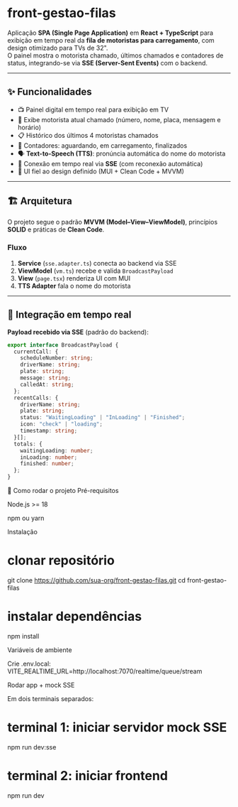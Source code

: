 # front-gestao-filas

Aplicação **SPA (Single Page Application)** em **React + TypeScript** para exibição em tempo real da **fila de motoristas para carregamento**, com design otimizado para TVs de 32".  
O painel mostra o motorista chamado, últimos chamados e contadores de status, integrando-se via **SSE (Server-Sent Events)** com o backend.

---

## ✨ Funcionalidades

- 📺 Painel digital em tempo real para exibição em TV
- 🔔 Exibe motorista atual chamado (número, nome, placa, mensagem e horário)
- 📋 Histórico dos últimos 4 motoristas chamados
- 🔢 Contadores: aguardando, em carregamento, finalizados
- 🗣️ **Text-to-Speech (TTS)**: pronúncia automática do nome do motorista
- 🔄 Conexão em tempo real via **SSE** (com reconexão automática)
- 🎨 UI fiel ao design definido (MUI + Clean Code + MVVM)

---

## 🏗️ Arquitetura

O projeto segue o padrão **MVVM (Model–View–ViewModel)**, princípios **SOLID** e práticas de **Clean Code**.


### Fluxo
1. **Service** (`sse.adapter.ts`) conecta ao backend via SSE  
2. **ViewModel** (`vm.ts`) recebe e valida `BroadcastPayload`  
3. **View** (`page.tsx`) renderiza UI com MUI  
4. **TTS Adapter** fala o nome do motorista  

---

## 📡 Integração em tempo real

**Payload recebido via SSE** (padrão do backend):

```ts
export interface BroadcastPayload {
  currentCall: {
    scheduleNumber: string;
    driverName: string;
    plate: string;
    message: string;
    calledAt: string;
  };
  recentCalls: {
    driverName: string;
    plate: string;
    status: "WaitingLoading" | "InLoading" | "Finished";
    icon: "check" | "loading";
    timestamp: string;
  }[];
  totals: {
    waitingLoading: number;
    inLoading: number;
    finished: number;
  };
}
```

🚀 Como rodar o projeto
Pré-requisitos

Node.js >= 18

npm ou yarn

Instalação

# clonar repositório
git clone https://github.com/sua-org/front-gestao-filas.git
cd front-gestao-filas

# instalar dependências
npm install

Variáveis de ambiente

Crie .env.local:
VITE_REALTIME_URL=http://localhost:7070/realtime/queue/stream


Rodar app + mock SSE

Em dois terminais separados:

# terminal 1: iniciar servidor mock SSE
npm run dev:sse

# terminal 2: iniciar frontend
npm run dev
